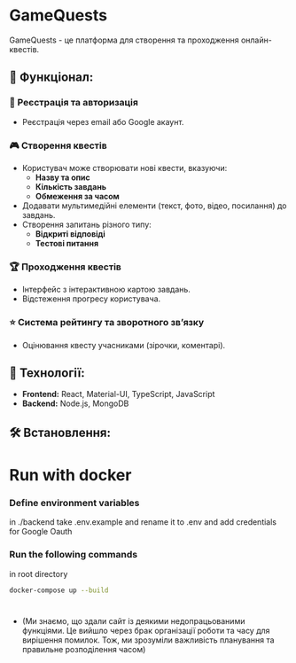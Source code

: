 # GameQuests

GameQuests - це платформа для створення та проходження онлайн-квестів.

## 🚀 Функціонал:

### 🔐 Реєстрація та авторизація
- Реєстрація через email або Google акаунт.  

### 🎮 Створення квестів
- Користувач може створювати нові квести, вказуючи:  
  - **Назву та опис**  
  - **Кількість завдань**  
  - **Обмеження за часом**  
- Додавати мультимедійні елементи (текст, фото, відео, посилання) до завдань.
- Створення запитань різного типу:
  - **Відкриті відповіді**
  - **Тестові питання**

### 🏆 Проходження квестів
- Інтерфейс з інтерактивною картою завдань.
- Відстеження прогресу користувача.

### ⭐️ Система рейтингу та зворотного зв’язку
- Оцінювання квесту учасниками (зірочки, коментарі).

## 📌 Технології:
- **Frontend:** React, Material-UI, TypeScript, JavaScript
- **Backend:** Node.js, MongoDB

## 🛠 Встановлення:

# Run with docker
### Define environment variables
in ./backend take .env.example and rename it to .env and add credentials for Google Oauth
### Run the following commands
in root directory
```bash
docker-compose up --build
```

#
- (Ми знаємо, що здали сайт із деякими недопрацьованими функціями. Це вийшло через брак організації роботи та часу для вирішення помилок. Тож, ми зрозуміли важливість планування та правильне розподілення часом)
#
